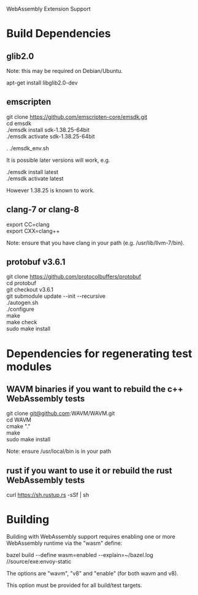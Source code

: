 WebAssembly Extension Support

# Build Dependencies

## glib2.0

Note: this may be required on Debian/Ubuntu.

apt-get install libglib2.0-dev

## emscripten

git clone https://github.com/emscripten-core/emsdk.git  
cd emsdk  
./emsdk install sdk-1.38.25-64bit  
./emsdk activate sdk-1.38.25-64bit  

. ./emsdk\_env.sh  

It is possible later versions will work, e.g.

./emsdk install latest  
./emsdk activate latest  

However 1.38.25 is known to work.

## clang-7 or clang-8

export CC=clang  
export CXX=clang++  

Note: ensure that you have clang in your path (e.g. /usr/lib/llvm-7/bin).

## protobuf v3.6.1

git clone https://github.com/protocolbuffers/protobuf  
cd protobuf  
git checkout v3.6.1  
git submodule update --init --recursive  
./autogen.sh  
./configure  
make  
make check  
sudo make install  

# Dependencies for regenerating test modules

## WAVM binaries if you want to rebuild the c++ WebAssembly tests

git clone git@github.com:WAVM/WAVM.git  
cd WAVM  
cmake "."  
make  
sudo make install  

Note: ensure /usr/local/bin is in your path

## rust if you want to use it or rebuild the rust WebAssembly tests

curl https://sh.rustup.rs -sSf | sh

# Building

Building with WebAssembly support requires enabling one or more WebAssembly runtime via the "wasm" define:

bazel build --define wasm=enabled --explain=~/bazel.log //source/exe:envoy-static

The options are "wavm", "v8" and "enable" (for both wavm and v8).

This option must be provided for all build/test targets.
